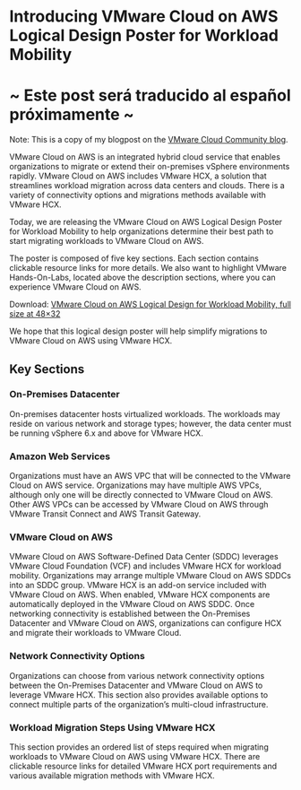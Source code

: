 # Introducing VMware Cloud on AWS Logical Design Poster for Workload Mobility

# ~ Este post será traducido al español próximamente ~

Note: This is a copy of my blogpost on the [VMware Cloud Community blog][vmware-cloud-blog-link].

VMware Cloud on AWS is an integrated hybrid cloud service that enables organizations to migrate or extend their on-premises vSphere environments rapidly. VMware Cloud on AWS includes VMware HCX, a solution that streamlines workload migration across data centers and clouds. There is a variety of connectivity options and migrations methods available with VMware HCX.

Today, we are releasing the VMware Cloud on AWS Logical Design Poster for Workload Mobility to help organizations determine their best path to start migrating workloads to VMware Cloud on AWS.

The poster is composed of five key sections. Each section contains clickable resource links for more details. We also want to highlight VMware Hands-On-Labs, located above the description sections, where you can experience VMware Cloud on AWS.

Download: [VMware Cloud on AWS Logical Design for Workload Mobility, full size at 48×32][poster-download-link-2]

We hope that this logical design poster will help simplify migrations to VMware Cloud on AWS using VMware HCX. 

## Key Sections

### On-Premises Datacenter
On-premises datacenter hosts virtualized workloads. The workloads may reside on various network and storage types; however, the data center must be running vSphere 6.x and above for VMware HCX.
### Amazon Web Services
Organizations must have an AWS VPC that will be connected to the VMware Cloud on AWS service. Organizations may have multiple AWS VPCs, although only one will be directly connected to VMware Cloud on AWS. Other AWS VPCs can be accessed by VMware Cloud on AWS through VMware Transit Connect and AWS Transit Gateway. 
### VMware Cloud on AWS
VMware Cloud on AWS Software-Defined Data Center (SDDC) leverages VMware Cloud Foundation (VCF) and includes VMware HCX for workload mobility. Organizations may arrange multiple VMware Cloud on AWS SDDCs into an SDDC group. VMware HCX is an add-on service included with VMware Cloud on AWS. When enabled, VMware HCX components are automatically deployed in the VMware Cloud on AWS SDDC. Once networking connectivity is established between the On-Premises Datacenter and VMware Cloud on AWS, organizations can configure HCX and migrate their workloads to VMware Cloud.
### Network Connectivity Options
Organizations can choose from various network connectivity options between the On-Premises Datacenter and VMware Cloud on AWS to leverage VMware HCX. This section also provides available options to connect multiple parts of the organization’s multi-cloud infrastructure.
### Workload Migration Steps Using VMware HCX
This section provides an ordered list of steps required when migrating workloads to VMware Cloud on AWS using VMware HCX. There are clickable resource links for detailed VMware HCX port requirements and various available migration methods with VMware HCX.



[vmware-cloud-blog-link]: https://blogs.vmware.com/cloud/2021/10/13/introducing-vmware-cloud-on-aws-logical-design-poster-for-workload-mobility/
[poster-download-link]: https://www.vmware.com/content/dam/digitalmarketing/vmware/en/pdf/docs/vmw-vmcloud-on-aws-logical-design.pdf
[poster-download-link-2]: https://288clouds.com/images/VMware_Cloud_on_AWS_Poster-101321.pdf
